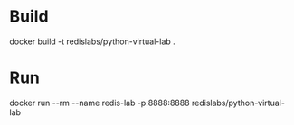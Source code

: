 # Build
docker build -t redislabs/python-virtual-lab .

# Run
docker run --rm --name redis-lab -p:8888:8888 redislabs/python-virtual-lab